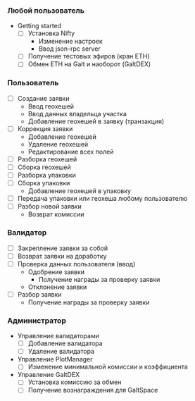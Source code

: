 ### Любой пользователь
 - Getting started
   - [ ] Установка Nifty
     - Изменение настроек
     - Ввод json-rpc server
   - [ ] Получение тестовых эфиров (кран ETH)
   - [ ] Обмен ETH на Galt и наоборот (GaltDEX)

### Пользователь
 - [ ] Создание заявки
   - Ввод геохешей
   - Ввод данных владельца участка
   - Добавление геохешей в заявку (транзакция)
 - [ ] Коррекция заявки
   - Добавление геохешей
   - Удаление геохешей
   - Редактирование всех полей
 - [ ] Разборка геохешей
 - [ ] Сборка геохешей
 - [ ] Разборка упаковки
 - [ ] Сборка упаковки
   - Добавление геохешей в упаковку
 - [ ] Передача упаковки или геохеша любому пользователю
 - [ ] Разбор новой заявки
   - Возврат комиссии

### Валидатор
 - [ ] Закрепление заявки за собой
 - [ ] Возврат заявки на доработку
 - [ ] Проверка данных пользователя (ввод)
   - Одобрение заявки
     - Получение награды за проверку заявки
   - Отклонение заявки
 - [ ] Разбор заявки
   - Получение награды за проверку заявки

### Администратор
 - Управление валидаторами
   - [ ] Добавление валидатора
   - [ ] Удаление валидатора
 - Управление PlotManager
   - [ ] Изменение минимальной комиссии и коэффициента
 - Управление GaltDEX
   - [ ] Установка комиссию за обмен
   - [ ] Получение вознаграждения для GaltSpace
